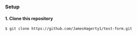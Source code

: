 ### Setup
#### 1. Clone this repository
```bash
$ git clone https://github.com/JamesHagerty1/test-form.git
```
